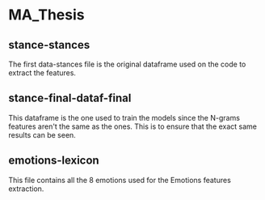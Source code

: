 # MA_Thesis

## stance-stances
The first data-stances file is the original dataframe used on the code to extract the features.

## stance-final-dataf-final
This dataframe is the one used to train the models since the N-grams features aren't the same as the ones. This is to ensure that the exact same results can be seen. 

## emotions-lexicon
This file contains all the 8 emotions used for the Emotions features extraction.
